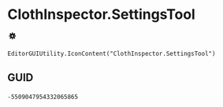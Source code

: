 # ClothInspector.SettingsTool
![](/img/ClothInspector.SettingsTool.png)

``` CSharp
EditorGUIUtility.IconContent("ClothInspector.SettingsTool")
```
## GUID
```
-5509047954332065865
```
